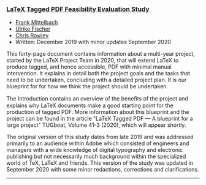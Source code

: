 

### <a href="{{site.baseurl}}/publications/2020-tagged-pdf-feasibility.pdf" target="_blank" onclick="vgwPixelCall('c1e17b6fed7b4e0fac9032b4aad469c9');">LaTeX Tagged PDF Feasibility Evaluation Study</a>

+ [Frank Mittelbach]({{site.baseurl}}/about/team/#frank-mittelbach)
+ [Ulrike Fischer]({{site.baseurl}}/about/team/#ulrike-fischer)
+ [Chris Rowley]({{site.baseurl}}/about/team/#chris-rowley)
+ Written: December 2019 with minor updates September 2020



This forty-page document contains information about a 
multi-year project, started by the LaTeX Project Team in 2020, 
that will extend  LaTeX to produce tagged, and hence accessible, 
PDF with minimal manual intervention.
  It explains in detail both the
project goals and the tasks that need to be undertaken, concluding
with a detailed project plan.  It is our blueprint for for how we
think the project should be undertaken.

The Introduction contains an overview of the beneﬁts of the
project and explains why LaTeX documents make a good starting point
for the production of tagged PDF.  More information about this
blueprint and the project can be found in the article "LaTeX Tagged
PDF — A blueprint for a large project" TUGboat, Volume 41-3 (2020),
which will appear shortly.


The original version of this study dates from late 2019 and was
addressed primarily to an audience within Adobe which consisted of
engineers and managers with a wide knowledge of digital typography and
electronic publishing but not necessarily much background within the
specialized world of TeX, LaTeX and friends.  This version of the
study was updated in September 2020 with some minor redactions,
corrections and clarifications.

***

